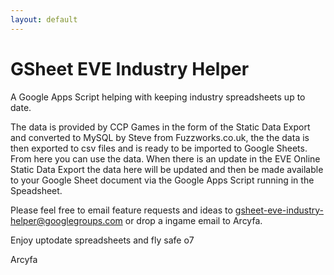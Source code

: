 ```yaml
---
layout: default
---
```

# GSheet EVE Industry Helper
A Google Apps Script helping with keeping industry spreadsheets up to date.

The data is provided by CCP Games in the form of the Static Data Export and converted to MySQL by Steve from Fuzzworks.co.uk, the the data is then exported to csv files and is ready to be imported to Google Sheets.
From here you can use the data. When there is an update in the EVE Online Static Data Export the data here will be updated and then be made available to your Google Sheet document via the Google Apps Script running in the Speadsheet.

Please feel free to email feature requests and ideas to <gsheet-eve-industry-helper@googlegroups.com> or drop a ingame email to Arcyfa.

Enjoy uptodate spreadsheets and fly safe o7

Arcyfa
